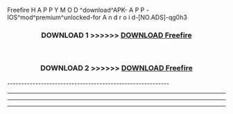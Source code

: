  Freefire  H A P P Y M O D ^download^APK- A P P -IOS^mod^premium^unlocked-for A n d r o i d-[NO.ADS]-qg0h3



<div align="center">

<h3>DOWNLOAD 1 >>>>>> <a href="https://en-mod.web.app/?en= Freefire ">DOWNLOAD Freefire  </a></h3><br>

<h3>DOWNLOAD 2 >>>>>> <a href="https://en-mod.web.app/?en= Freefire ">DOWNLOAD Freefire  </a></h3>

</div>
----------------------------------------------------------

----------------------------------------------------------

----------------------------------------------------------

----------------------------------------------------------



